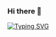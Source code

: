### Hi there 👋

[![Typing SVG](https://readme-typing-svg.demolab.com/?color="F724A9"?lines=I'm+Rehman+Amjad;And+I+work+as+Mobile+App+Developer)](https://git.io/typing-svg)
<!--
**rehmanamjad/rehmanamjad** is a ✨ _special_ ✨ repository because its `README.md` (this file) appears on your GitHub profile.

Here are some ideas to get you started:

- 🔭 I’m currently working on ...
- 🌱 I’m currently learning ...
- 👯 I’m looking to collaborate on ...
- 🤔 I’m looking for help with ...
- 💬 Ask me about ...
- 📫 How to reach me: ...
- 😄 Pronouns: ...
- ⚡ Fun fact: ...
-->
